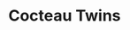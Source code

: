 ---
title: "Cocteau Twins"
summary: "Scottish post-punk/ethereal/dream pop band formed in 1981 in Grangemouth, Falkirk and disbanded in 1997."
image: "cocteau-twins.jpg"
apple_music_artist_url: "https://music.apple.com/gb/artist/cocteau-twins/3029779"
---